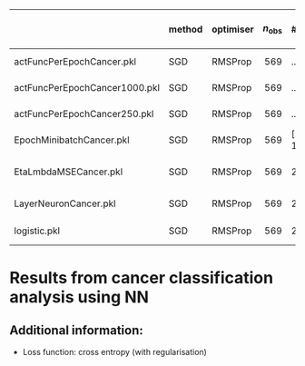 |                               | method   | optimiser   |   $n_\mathrm{obs}$ | #epochs           | $m$           | $\eta$                  | $\lambda$               | $L-1$        | $N_l$         | $g$     |   train time (s) |   $\gamma$ | $\varrho_1$, $\varrho_2$   |   $\theta_0$ | note   |
|:------------------------------|:---------|:------------|-------------------:|:------------------|:--------------|:------------------------|:------------------------|:-------------|:--------------|:--------|-----------------:|-----------:|:---------------------------|-------------:|:-------|
| actFuncPerEpochCancer.pkl     | SGD      | RMSProp     |                569 | ...               | 5             | 0.1                     | 1e-05                   | 1            | 5             | ...     |              nan |        nan | (0.9, 0.999)               |          nan |        |
| actFuncPerEpochCancer1000.pkl | SGD      | RMSProp     |                569 | ...               | 3             | 0.001                   | 1e-06                   | 2            | 10            | ...     |              nan |        nan | (0.9, 0.999)               |          nan |        |
| actFuncPerEpochCancer250.pkl  | SGD      | RMSProp     |                569 | ...               | 3             | 0.001                   | 1e-06                   | 2            | 10            | ...     |              nan |        nan | (0.9, 0.999)               |          nan |        |
| EpochMinibatchCancer.pkl      | SGD      | RMSProp     |                569 | $[{100}, {1000}]$ | $[{1}, {10}]$ | 0.001                   | 1e-06                   | 2            | 10            | relu    |              nan |        nan | 0.9                        |          nan |        |
| EtaLmbdaMSECancer.pkl         | SGD      | RMSProp     |                569 | 250               | 3             | $[$10^{-9}$, $10^{0}$]$ | $[$10^{-9}$, $10^{0}$]$ | 3            | (15, 10, 5)   | sigmoid |              nan |        nan | (0.9, 0.999)               |          nan |        |
| LayerNeuronCancer.pkl         | SGD      | RMSProp     |                569 | 250               | 3             | 0.001                   | 1e-06                   | $[{0}, {9}]$ | $[{5}, {50}]$ | sigmoid |              nan |        nan | (0.9, 0.999)               |          nan |        |
| logistic.pkl                  | SGD      | RMSProp     |                569 | 250               | 3             | $[$10^{-9}$, $10^{0}$]$ | $[$10^{-9}$, $10^{0}$]$ | 0            |               | sigmoid |              nan |        nan | 0.9                        |          nan |        |


# Results from cancer classification analysis using NN


## Additional information:

* Loss function: cross entropy (with regularisation)
